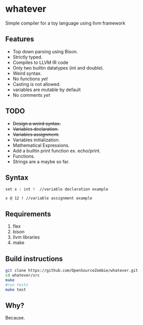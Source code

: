 # whatever #
Simple compiler for a toy language using llvm framework

## Features ##
* Top down parsing using Bison.
* Strictly typed.
* Compiles to LLVM IR code
* Only two builtin datatypes (int and double).
* Weird syntax.
* No functions _yet_
* Casting is not allowed.
* variables are mutable by default
* No comments _yet_

## TODO ##
* ~~Design a weird syntax.~~
* ~~Variables declaration.~~
* ~~Variables assignment.~~
* Variables initialization.
* Mathematical Expressions.
* Add a builtin print function ex. echo/print.
* Functions.
* Strings are a maybe so far.

## Syntax ##
```whatever
set x : int !  //variable declaration example

x @ 12 ! //variable assignment example 
```
## Requirements ##
1. flex
2. bison
3. llvm libraries
4. make 

## Build instructions ##
```bash
git clone https://github.com/OpenSourceZombie/whatever.git
cd whatever/src
make 
#run tests
make test
```

## Why? ##
Because.
